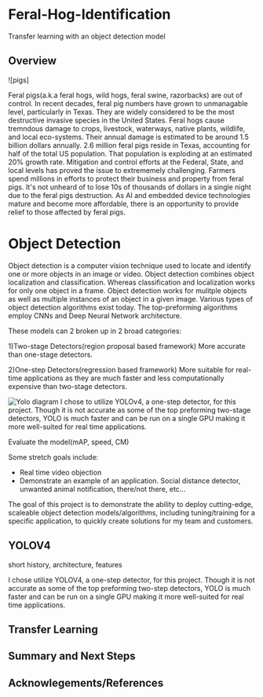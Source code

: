 # Feral-Hog-Identification
Transfer learning with an object detection model


## Overview 

![pigs]

Feral pigs(a.k.a feral hogs, wild hogs, feral swine, razorbacks) are out of control.  In recent decades, feral pig numbers have grown to unmanagable level, particularly in Texas.  They are widely considered to be the most destructive invasive species in the United States.  Feral hogs cause tremndous damage to crops, livestock, waterways, native plants, wildlife, and local eco-systems.  Their annual damage is estimated to be around 1.5 billion dollars annually.  2.6 million feral pigs reside in Texas, accounting for half of the total US population.  That population is exploding at an estimated 20% growth rate.  Mitigation and control efforts at the Federal, State, and local levels has proved the issue to extrememely challenging. Farmers spend millions in efforts to protect their business and property from feral pigs.  It's not unheard of to lose 10s of thousands of dollars in a single night due to the feral pigs destruction.  As AI and embedded device technologies mature and become more affordable, there is an opportunity to provide relief to those affected by feral pigs.      

# Object Detection  

Object detection is a computer vision technique used to locate and identify one or more objects in an image or video.  Object detection combines object localization and classification.  Whereas classification and localization works for only one object in a frame.  Object detection works for mulitple objects as well as multiple instances of an object in a given image.  Various types of object detection algorithms exist today.  The top-preforming algorithms employ CNNs and Deep Neural Network architecture.       

These models can 2 broken up in 2 broad categories:

 1)Two-stage Detectors(region proposal based framework)
    More accurate than one-stage detectors.
   
 2)One-step Detectors(regression based framework)
    More suitable for real-time applications as they are much faster and less computationally expensive than two-stage detectors. 
    
![Yolo diagram]()
I chose to utilize YOLOv4, a one-step detector, for this project. Though it is not accurate as some of the top preforming two-stage detectors, YOLO is much faster and can be run on a single GPU making it more well-suited for real time applications.  



  
  Evaluate the model(mAP, speed, CM)
  
 Some stretch goals include: 
  - Real time video objection 
  - Demonstrate an example of an application.
        Social distance detector, unwanted animal notification, there/not there, etc...



The goal of this project is to demonstrate the ability to deploy cutting-edge, scaleable object detection models/algorithms, including tuning/training for a specific application, to quickly create solutions for my team and customers.

## YOLOV4

short history, architecture, features

I chose utilize YOLOV4, a one-step detector, for this project. Though it is not accurate as some of the top preforming two-step detectors, YOLO is much faster and can be run on a single GPU making it more well-suited for real time applications.  

## Transfer Learning  



## Summary and Next Steps


## Acknowlegements/References

